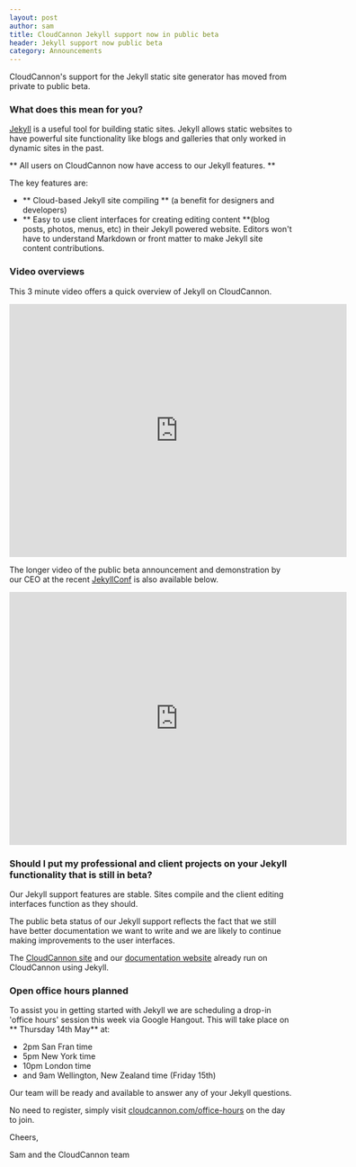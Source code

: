 ```yaml
---
layout: post
author: sam
title: CloudCannon Jekyll support now in public beta
header: Jekyll support now public beta
category: Announcements
---
```


CloudCannon&#39;s support for the Jekyll static site generator has moved from private to public beta.

### What does this mean for you?

[Jekyll](http://jekyll) is a useful tool for building static sites. Jekyll allows static websites to have powerful site functionality like blogs and galleries that only worked in dynamic sites in the past.

** All users on CloudCannon now have access to our Jekyll features. **

The key features are:

*   ** Cloud-based Jekyll site compiling ** (a benefit for designers and developers)
*   ** Easy to use client interfaces for creating editing content **(blog posts, photos, menus, etc) in their Jekyll powered website. Editors won&#39;t have to understand Markdown or front matter to make Jekyll site content contributions.

### Video overviews

This 3 minute video offers a quick overview of Jekyll on CloudCannon.

<iframe width="600" height="450" src="https://www.youtube.com/embed/jlAtW1AyZA4" frameborder="0" allowfullscreen=""></iframe>

The longer video of the public beta announcement and demonstration by our CEO at the recent [JekyllConf](http://JekyllConf.com) is also available below.

<iframe width="600" height="450" src="https://www.youtube.com/embed/NuChR_YdjrI" frameborder="0" allowfullscreen=""></iframe>

### Should I put my professional and client projects on your Jekyll functionality that is still in beta?

Our Jekyll support features are stable. Sites compile and the client editing interfaces function as they should.

The public beta status of our Jekyll support reflects the fact that we still have better documentation we want to write and we are likely to continue making improvements to the user interfaces.

The [CloudCannon site](http://cloudcannon.com) and our [documentation website](http://docs.cloudcannon.com) already run on CloudCannon using Jekyll.

### Open office hours planned
<!-- remove this section after Office Hours on Thurs 14 May -->

To assist you in getting started with Jekyll we are scheduling a drop-in &#39;office hours&#39; session this week via Google Hangout. This will take place on ** Thursday 14th May** at:

*   2pm San Fran time
*   5pm New York time
*   10pm London time
*   and 9am Wellington, New Zealand time (Friday 15th)

Our team will be ready and available to answer any of your Jekyll questions.

No need to register, simply visit [cloudcannon.com/office-hours](http://cloudcannon.com/office-hours) on the day to join.

Cheers,

Sam and the CloudCannon team